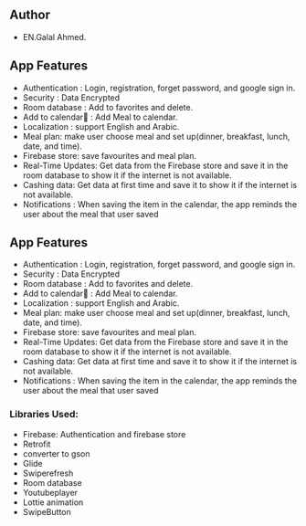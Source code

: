 <h2>Author</h2>
<ul>
  <li>EN.Galal Ahmed.</li>
</ul>

<h2>App Features</h2>
<ul>
  <li>Authentication : Login, registration, forget password, and google sign in.</li>
  <li>Security : Data Encrypted </li>
  <li>Room database : Add to favorites and delete.</li>
  <li>Add to calendar📅  : Add Meal to calendar.</li>
  <li>Localization : support English and Arabic.</li>
  <li>Meal plan: make user choose meal and set up(dinner, breakfast, lunch, date, and time).</li>
  <li>Firebase store: save favourites and meal plan.</li>
  <li>Real-Time Updates: Get data from the Firebase store and save it in the room database to show it if the internet is not available.</li>
  <li>Cashing data: Get data at first time and save it to show it if the internet is not available.</li>
  <li>Notifications : When saving the item in the calendar, the app reminds the user about the meal that user saved</li>

</li>
</ul>

<h2>App Features</h2>
<ul>
  <li>Authentication : Login, registration, forget password, and google sign in.</li>
  <li>Security : Data Encrypted </li>
  <li>Room database : Add to favorites and delete.</li>
  <li>Add to calendar📅  : Add Meal to calendar.</li>
  <li>Localization : support English and Arabic.</li>
  <li>Meal plan: make user choose meal and set up(dinner, breakfast, lunch, date, and time).</li>
  <li>Firebase store: save favourites and meal plan.</li>
  <li>Real-Time Updates: Get data from the Firebase store and save it in the room database to show it if the internet is not available.</li>
  <li>Cashing data: Get data at first time and save it to show it if the internet is not available.</li>
  <li>Notifications : When saving the item in the calendar, the app reminds the user about the meal that user saved</li>

</li>
</ul>


<h3>Libraries Used:</h3>
<ul>
<li>Firebase: Authentication and firebase store</li>
<li>Retrofit</li>
<li>converter to gson</li>
<li>Glide</li>
<li>Swiperefresh</li>
<li>Room database </li>
<li>Youtubeplayer</li>
<li>Lottie animation</li>
<li>SwipeButton</li>
</ul>

